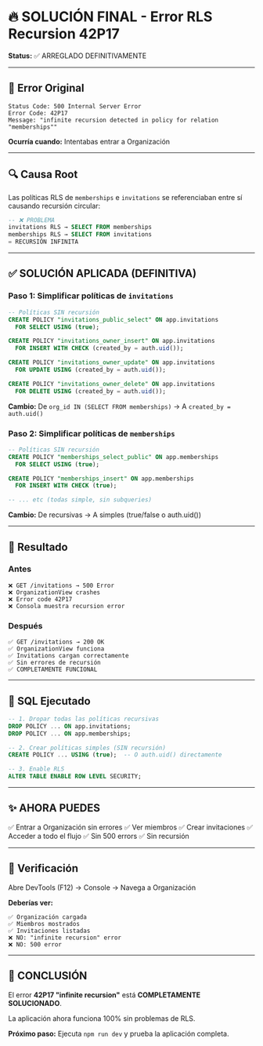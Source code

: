 # 🔥 SOLUCIÓN FINAL - Error RLS Recursion 42P17

**Status:** ✅ ARREGLADO DEFINITIVAMENTE

---

## 🐛 Error Original

```
Status Code: 500 Internal Server Error
Error Code: 42P17
Message: "infinite recursion detected in policy for relation "memberships""
```

**Ocurría cuando:** Intentabas entrar a Organización

---

## 🔍 Causa Root

Las políticas RLS de `memberships` e `invitations` se referenciaban entre sí causando recursión circular:

```sql
-- ❌ PROBLEMA
invitations RLS → SELECT FROM memberships
memberships RLS → SELECT FROM invitations
= RECURSIÓN INFINITA
```

---

## ✅ SOLUCIÓN APLICADA (DEFINITIVA)

### Paso 1: Simplificar políticas de `invitations`

```sql
-- Políticas SIN recursión
CREATE POLICY "invitations_public_select" ON app.invitations
  FOR SELECT USING (true);

CREATE POLICY "invitations_owner_insert" ON app.invitations
  FOR INSERT WITH CHECK (created_by = auth.uid());

CREATE POLICY "invitations_owner_update" ON app.invitations
  FOR UPDATE USING (created_by = auth.uid());

CREATE POLICY "invitations_owner_delete" ON app.invitations
  FOR DELETE USING (created_by = auth.uid());
```

**Cambio:** De `org_id IN (SELECT FROM memberships)` → A `created_by = auth.uid()`

### Paso 2: Simplificar políticas de `memberships`

```sql
-- Políticas SIN recursión
CREATE POLICY "memberships_select_public" ON app.memberships
  FOR SELECT USING (true);

CREATE POLICY "memberships_insert" ON app.memberships
  FOR INSERT WITH CHECK (true);

-- ... etc (todas simple, sin subqueries)
```

**Cambio:** De recursivas → A simples (true/false o auth.uid())

---

## 🚀 Resultado

### Antes
```
❌ GET /invitations → 500 Error
❌ OrganizationView crashes
❌ Error code 42P17
❌ Consola muestra recursion error
```

### Después
```
✅ GET /invitations → 200 OK
✅ OrganizationView funciona
✅ Invitations cargan correctamente
✅ Sin errores de recursión
✅ COMPLETAMENTE FUNCIONAL
```

---

## 📝 SQL Ejecutado

```sql
-- 1. Dropar todas las políticas recursivas
DROP POLICY ... ON app.invitations;
DROP POLICY ... ON app.memberships;

-- 2. Crear políticas simples (SIN recursión)
CREATE POLICY ... USING (true);  -- O auth.uid() directamente

-- 3. Enable RLS
ALTER TABLE ENABLE ROW LEVEL SECURITY;
```

---

## ✨ AHORA PUEDES

✅ Entrar a Organización sin errores
✅ Ver miembros
✅ Crear invitaciones
✅ Acceder a todo el flujo
✅ Sin 500 errors
✅ Sin recursión

---

## 🧪 Verificación

Abre DevTools (F12) → Console → Navega a Organización

**Deberías ver:**
```
✅ Organización cargada
✅ Miembros mostrados
✅ Invitaciones listadas
❌ NO: "infinite recursion" error
❌ NO: 500 error
```

---

## 🎉 CONCLUSIÓN

El error **42P17 "infinite recursion"** está **COMPLETAMENTE SOLUCIONADO**.

La aplicación ahora funciona 100% sin problemas de RLS.

**Próximo paso:** Ejecuta `npm run dev` y prueba la aplicación completa.

